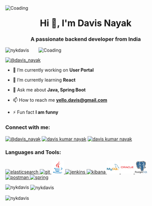 <img align="right" alt="Coading" width="1500" src = "https://jusmarktech.com/public/a/images/pages/web_development.gif">
<h1 align="center">Hi 👋, I'm Davis Nayak</h1>
<h3 align="center">A passionate backend developer from India</h3>
<img align="right" alt="Coading" width="400" src = "https://cdn.filestackcontent.com/efbSR18hT5uRKuo0zoMA">

<p align="left"> <img src="https://komarev.com/ghpvc/?username=nykdavis&label=Profile%20views&color=0e75b6&style=flat" alt="nykdavis" /> </p>

<p align="left"> <a href="https://twitter.com/@davis_nayak" target="blank"><img src="https://img.shields.io/twitter/follow/@davis_nayak?logo=twitter&style=for-the-badge" alt="@davis_nayak" /></a> </p>

- 🔭 I’m currently working on **User Portal**

- 🌱 I’m currently learning **React**

- 💬 Ask me about **Java, Spring Boot**

- 📫 How to reach me **yello.davis@gmail.com**

- ⚡ Fun fact **I am funny**

<h3 align="left">Connect with me:</h3>
<p align="left">
<a href="https://twitter.com/@davis_nayak" target="blank"><img align="center" src="https://raw.githubusercontent.com/rahuldkjain/github-profile-readme-generator/master/src/images/icons/Social/twitter.svg" alt="@davis_nayak" height="30" width="40" /></a>
<a href="https://linkedin.com/in/davis kumar nayak" target="blank"><img align="center" src="https://raw.githubusercontent.com/rahuldkjain/github-profile-readme-generator/master/src/images/icons/Social/linked-in-alt.svg" alt="davis kumar nayak" height="30" width="40" /></a>
<a href="https://fb.com/davis kumar nayak" target="blank"><img align="center" src="https://raw.githubusercontent.com/rahuldkjain/github-profile-readme-generator/master/src/images/icons/Social/facebook.svg" alt="davis kumar nayak" height="30" width="40" /></a>
</p>

<h3 align="left">Languages and Tools:</h3>
<p align="left"> <a href="https://www.elastic.co" target="_blank" rel="noreferrer"> <img src="https://www.vectorlogo.zone/logos/elastic/elastic-icon.svg" alt="elasticsearch" width="40" height="40"/> </a> <a href="https://git-scm.com/" target="_blank" rel="noreferrer"> <img src="https://www.vectorlogo.zone/logos/git-scm/git-scm-icon.svg" alt="git" width="40" height="40"/> </a> <a href="https://www.java.com" target="_blank" rel="noreferrer"> <img src="https://raw.githubusercontent.com/devicons/devicon/master/icons/java/java-original.svg" alt="java" width="40" height="40"/> </a> <a href="https://www.jenkins.io" target="_blank" rel="noreferrer"> <img src="https://www.vectorlogo.zone/logos/jenkins/jenkins-icon.svg" alt="jenkins" width="40" height="40"/> </a> <a href="https://www.elastic.co/kibana" target="_blank" rel="noreferrer"> <img src="https://www.vectorlogo.zone/logos/elasticco_kibana/elasticco_kibana-icon.svg" alt="kibana" width="40" height="40"/> </a> <a href="https://www.mysql.com/" target="_blank" rel="noreferrer"> <img src="https://raw.githubusercontent.com/devicons/devicon/master/icons/mysql/mysql-original-wordmark.svg" alt="mysql" width="40" height="40"/> </a> <a href="https://www.oracle.com/" target="_blank" rel="noreferrer"> <img src="https://raw.githubusercontent.com/devicons/devicon/master/icons/oracle/oracle-original.svg" alt="oracle" width="40" height="40"/> </a> <a href="https://www.postgresql.org" target="_blank" rel="noreferrer"> <img src="https://raw.githubusercontent.com/devicons/devicon/master/icons/postgresql/postgresql-original-wordmark.svg" alt="postgresql" width="40" height="40"/> </a> <a href="https://postman.com" target="_blank" rel="noreferrer"> <img src="https://www.vectorlogo.zone/logos/getpostman/getpostman-icon.svg" alt="postman" width="40" height="40"/> </a> <a href="https://spring.io/" target="_blank" rel="noreferrer"> <img src="https://www.vectorlogo.zone/logos/springio/springio-icon.svg" alt="spring" width="40" height="40"/> </a> </p>

<p><img align="left" src="https://github-readme-stats.vercel.app/api/top-langs?username=nykdavis&show_icons=true&locale=en&layout=compact" alt="nykdavis" /></p>

<p>&nbsp;<img align="center" src="https://github-readme-stats.vercel.app/api?username=nykdavis&show_icons=true&locale=en" alt="nykdavis" /></p>

<p><img align="center" src="https://github-readme-streak-stats.herokuapp.com/?user=nykdavis&" alt="nykdavis" /></p>
